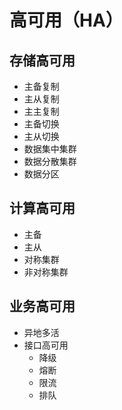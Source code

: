 # 高可用（HA）

## 存储高可用

* 主备复制
* 主从复制
* 主主复制
* 主备切换
* 主从切换
* 数据集中集群
* 数据分散集群
* 数据分区

## 计算高可用

* 主备
* 主从
* 对称集群
* 非对称集群

## 业务高可用

* 异地多活
* 接口高可用
  * 降级
  * 熔断
  * 限流
  * 排队